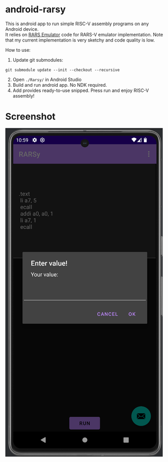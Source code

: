 # android-rarsy

This is android app to run simple RISC-V assembly programs on any Android device.  
It relies on [RARS Emulator](https://github.com/TheThirdOne/rars) code for RARS-V emulator implementation.
Note that my current implementation is very sketchy and code quality is low.

How to use:
1. Update git submodules:
```
git submodule update --init --checkout --recursive
```
2. Open `./Rarsy/` in Android Studio
3. Build and run android app. No NDK required.
4. Add provides ready-to-use snipped. Press run and enjoy RISC-V assembly!


# Screenshot

![RARSy](screenshots/RARSy-1.png)
